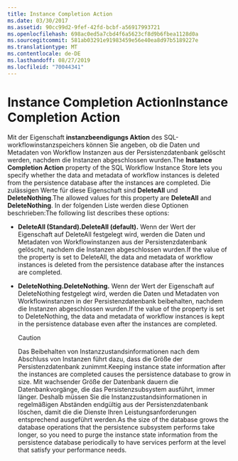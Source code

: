 ```yaml
---
title: Instance Completion Action
ms.date: 03/30/2017
ms.assetid: 90cc99d2-9fef-42fd-bcbf-a56917993721
ms.openlocfilehash: 698ac0ed5a7cbd4f6a5623cf8d9b6fbea1128d0a
ms.sourcegitcommit: 581ab03291e91983459e56e40ea8d97b5189227e
ms.translationtype: MT
ms.contentlocale: de-DE
ms.lasthandoff: 08/27/2019
ms.locfileid: "70044341"
---
```

# <a name="instance-completion-action"></a><span data-ttu-id="da8ec-102">Instance Completion Action</span><span class="sxs-lookup"><span data-stu-id="da8ec-102">Instance Completion Action</span></span>

<span data-ttu-id="da8ec-103">Mit der Eigenschaft **instanzbeendigungs Aktion** des SQL-workflowinstanzspeichers können Sie angeben, ob die Daten und Metadaten von Workflow Instanzen aus der Persistenzdatenbank gelöscht werden, nachdem die Instanzen abgeschlossen wurden.</span><span class="sxs-lookup"><span data-stu-id="da8ec-103">The **Instance Completion Action** property of the SQL Workflow Instance Store lets you specify whether the data and metadata of workflow instances is deleted from the persistence database after the instances are completed.</span></span> <span data-ttu-id="da8ec-104">Die zulässigen Werte für diese Eigenschaft sind **DeleteAll** und **DeleteNothing**.</span><span class="sxs-lookup"><span data-stu-id="da8ec-104">The allowed values for this property are **DeleteAll** and **DeleteNothing**.</span></span> <span data-ttu-id="da8ec-105">In der folgenden Liste werden diese Optionen beschrieben:</span><span class="sxs-lookup"><span data-stu-id="da8ec-105">The following list describes these options:</span></span>

- <span data-ttu-id="da8ec-106">**DeleteAll (Standard).**</span><span class="sxs-lookup"><span data-stu-id="da8ec-106">**DeleteAll (default).**</span></span> <span data-ttu-id="da8ec-107">Wenn der Wert der Eigenschaft auf DeleteAll festgelegt wird, werden die Daten und Metadaten von Workflowinstanzen aus der Persistenzdatenbank gelöscht, nachdem die Instanzen abgeschlossen wurden.</span><span class="sxs-lookup"><span data-stu-id="da8ec-107">If the value of the property is set to DeleteAll, the data and metadata of workflow instances is deleted from the persistence database after the instances are completed.</span></span>

- <span data-ttu-id="da8ec-108">**DeleteNothing.**</span><span class="sxs-lookup"><span data-stu-id="da8ec-108">**DeleteNothing.**</span></span> <span data-ttu-id="da8ec-109">Wenn der Wert der Eigenschaft auf DeleteNothing festgelegt wird, werden die Daten und Metadaten von Workflowinstanzen in der Persistenzdatenbank beibehalten, nachdem die Instanzen abgeschlossen wurden.</span><span class="sxs-lookup"><span data-stu-id="da8ec-109">If the value of the property is set to DeleteNothing, the data and metadata of workflow instances is kept in the persistence database even after the instances are completed.</span></span>

  > [!CAUTION]
  > <span data-ttu-id="da8ec-110">Das Beibehalten von Instanzzustandsinformationen nach dem Abschluss von Instanzen führt dazu, dass die Größe der Persistenzdatenbank zunimmt.</span><span class="sxs-lookup"><span data-stu-id="da8ec-110">Keeping instance state information after the instances are completed causes the persistence database to grow in size.</span></span> <span data-ttu-id="da8ec-111">Mit wachsender Größe der Datenbank dauern die Datenbankvorgänge, die das Persistenzsubsystem ausführt, immer länger. Deshalb müssen Sie die Instanzzustandsinformationen in regelmäßigen Abständen endgültig aus der Persistenzdatenbank löschen, damit die die Dienste Ihren Leistungsanforderungen entsprechend ausgeführt werden.</span><span class="sxs-lookup"><span data-stu-id="da8ec-111">As the size of the database grows the database operations that the persistence subsystem performs take longer, so you need to purge the instance state information from the persistence database periodically to have services perform at the level that satisfy your performance needs.</span></span>
